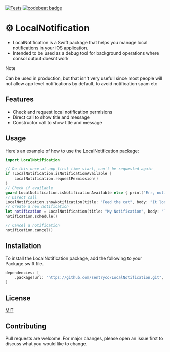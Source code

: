 [![Tests](https://github.com/sentryco/LocalNotification/actions/workflows/tests.yml/badge.svg)](https://github.com/sentryco/LocalNotification/actions/workflows/tests.yml) [![codebeat badge](https://codebeat.co/badges/a0d953b9-586d-4f10-905f-b2992a9f4076)](https://codebeat.co/projects/github-com-sentryco-localnotification-main)

# ⚙️ LocalNotification
- LocalNotification is a Swift package that helps you manage local notifications in your iOS application. 
- Intended to be used as a debug tool for background operations where consol output doesnt work

> [!NOTE]  
> Can be used in production, but that isn't very usefull since most people will not allow app level notifications by default, to avoid notification spam etc

## Features

- Check and request local notification permisions
- Direct call to show title and message
- Constructor call to show title and message

## Usage

Here's an example of how to use the LocalNotification package:

```swift
import LocalNotification

// Do this once at app first time start, can't be requested again
if !LocalNotification.isNotificationAvailable {
    LocalNotification.requestPermission()
}
// Check if available
guard LocalNotification.isNotificationAvailable else { print("Err, notification not allowed"); return }
// Direct call
LocalNotification.showNotification(title: "Feed the cat", body: "It looks hungry")
// Create a new notification
let notification = LocalNotification(title: "My Notification", body: "This is a notification")
notification.schedule()

// Cancel a notification
notification.cancel()
```

## Installation

To install the LocalNotification package, add the following to your Package.swift file.

```swift
dependencies: [
    .package(url: "https://github.com/sentryco/LocalNotification.git", branch: "main")
]
```

## License

[MIT](https://opensource.org/licenses/MIT)


## Contributing

Pull requests are welcome. For major changes, please open an issue first to discuss what you would like to change.

 
